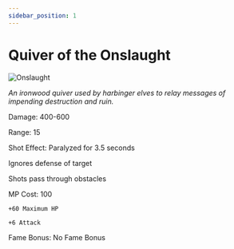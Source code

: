```yaml
---
sidebar_position: 1
---
```


# Quiver of the Onslaught

![Onslaught](https://vwiki.valorserver.com/api/item/picture/quiver%20of%20the%20onslaught)

<i>An ironwood quiver used by harbinger elves to relay messages of impending destruction and ruin.</i>

Damage: 400-600

Range: 15

Shot Effect: Paralyzed for 3.5 seconds

Ignores defense of target

Shots pass through obstacles

MP Cost: 100

    +60 Maximum HP
    
    +6 Attack

Fame Bonus: No Fame Bonus
